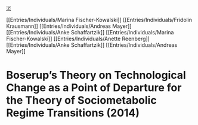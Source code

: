 [🇿](zotero://select/library/items/3P6R2IP6)

[[Entries/Individuals/Marina Fischer-Kowalski]] [[Entries/Individuals/Fridolin Krausmann]] [[Entries/Individuals/Andreas Mayer]] [[Entries/Individuals/Anke Schaffartzik]] [[Entries/Individuals/Marina Fischer-Kowalski]] [[Entries/Individuals/Anette Reenberg]] [[Entries/Individuals/Anke Schaffartzik]] [[Entries/Individuals/Andreas Mayer]] 
# Boserup’s Theory on Technological Change as a Point of Departure for the Theory of Sociometabolic Regime Transitions (2014)

